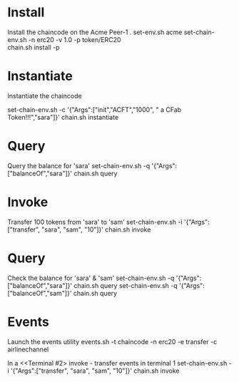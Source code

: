 
Install
=======
Install the chaincode on the Acme Peer-1
  .    set-env.sh    acme
  set-chain-env.sh       -n erc20  -v 1.0   -p  token/ERC20   
  chain.sh install -p

Instantiate
===========
Instantiate the chaincode

 set-chain-env.sh        -c   '{"Args":["init","ACFT","1000", " a CFab Token!!!","sara"]}'
 chain.sh  instantiate

Query
=====
Query the balance for 'sara'
 set-chain-env.sh         -q   '{"Args":["balanceOf","sara"]}'
 chain.sh query

Invoke
======
Transfer 100 tokens from 'sara' to 'sam'
  set-chain-env.sh         -i   '{"Args":["transfer", "sara", "sam", "10"]}'
  chain.sh  invoke

Query
=====
Check the balance for 'sara' & 'sam'
 set-chain-env.sh         -q   '{"Args":["balanceOf","sara"]}'
 chain.sh query
 set-chain-env.sh         -q   '{"Args":["balanceOf","sam"]}'
 chain.sh query


Events 
==============
Launch the events utility
 events.sh -t chaincode -n erc20 -e transfer -c airlinechannel 

In a <<Terminal #2>  invoke -  transfer events in terminal 1
  set-chain-env.sh         -i   '{"Args":["transfer", "sara", "sam", "10"]}'
  chain.sh invoke

